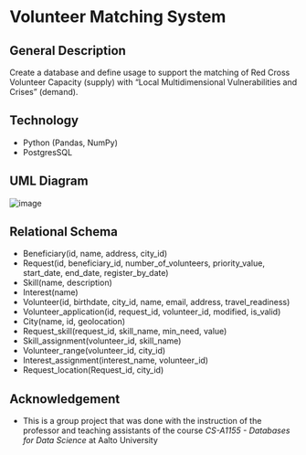# Volunteer Matching System

## General Description

Create a database and define usage to support the
matching of Red Cross Volunteer Capacity (supply) with “Local Multidimensional
Vulnerabilities and Crises” (demand). 


## Technology
- Python (Pandas, NumPy)
- PostgresSQL

## UML Diagram
![image](https://github.com/user-attachments/assets/1807775e-c60f-403b-be2b-f925d252890d)
## Relational Schema
- Beneficiary(id, name, address, city_id)
- Request(id, beneficiary_id, number_of_volunteers, priority_value, start_date,
end_date, register_by_date)
- Skill(name, description)
- Interest(name)
- Volunteer(id, birthdate, city_id, name, email, address, travel_readiness)
- Volunteer_application(id, request_id, volunteer_id, modified, is_valid)
- City(name, id, geolocation)
- Request_skill(request_id, skill_name, min_need, value)
- Skill_assignment(volunteer_id, skill_name)
- Volunteer_range(volunteer_id, city_id)
- Interest_assignment(interest_name, volunteer_id)
- Request_location(Request_id, city_id)

## Acknowledgement

- This is a group project that was done with the instruction of the professor and teaching assistants of the course _CS-A1155 - Databases for Data Science_ at Aalto University

